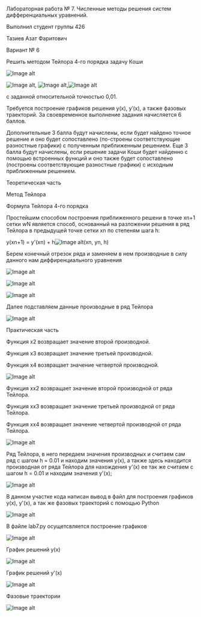 Лабораторная работа № 7. Численные методы решения систем дифференциальных уравнений.

Выполнил студент группы 426

Тазиев Азат Фаритович

Вариант № 6

Решить методом Тейлора 4-го порядка задачу Коши

![Image alt](https://github.com/AzatTaziev426/lab7/blob/master/difur.png)

![Image alt](https://github.com/AzatTaziev426/lab7/blob/master/y0.png), ![Image alt](https://github.com/AzatTaziev426/lab7/blob/master/y00.png),![Image alt](https://github.com/AzatTaziev426/lab7/blob/master/x02.png)

с заданной относительной точностью 0,01.

Требуется построение графиков решения y(x), y′(x), а также фазовых траекторий. За своевременное выполнение задания начисляется 6 баллов.

Дополнительные 3 балла будут начислены, если будет найдено точное решение и оно будет сопоставлено (по-строены соответствующие разностные графики) с полученным приближенным решением. Еще 3 балла будут начислены, если решение задачи Коши будет найденно с помощью встроенных функций и оно также будет сопоставлено (построены соответствующие разностные графики) с исходным приближенным решением.

Теоретическая часть

Метод Тейлора 

Формула Тейлора 4-го порядка

Простейшим способом построения приближенного решени в точке xn+1 сетки wN является способ, основанный на разложении решения в ряд Тейлора в предыдущей точке сетки xn по степеням шага h:

y(xn+1) = y'(xn) + h![Image alt](https://github.com/AzatTaziev426/lab7/blob/master/triangle.png)(xn, yn, h)

Берем конечный отрезок ряда и заменяем в нем производные в силу данного нам диффиренциального уравнения

![Image alt](https://github.com/AzatTaziev426/lab7/blob/master/y'(x).png)


![Image alt](https://github.com/AzatTaziev426/lab7/blob/master/y''(x).png)


![Image alt](https://github.com/AzatTaziev426/lab7/blob/master/y'''(x).png)

Далее подставляем данные производные в ряд Тейлора 

![Image alt](https://github.com/AzatTaziev426/lab7/blob/master/telor.png)

Практическая часть

Функция x2 возвращает значение второй производной.

Функция x3 возвращает значение третьей производной.

Функция x4 возвращает значение четвертой производной.

![Image alt](https://github.com/AzatTaziev426/lab7/blob/master/proizv.png)

Функция xx2 возвращает значение второй производной от ряда Тейлора.

Функция xx3 возвращает значение третьей производной от ряда Тейлора. 

Функция xx4 возвращает значение четвертой производной от ряда Тейлора.

![Image alt](https://github.com/AzatTaziev426/lab7/blob/master/proizv1.png)

Ряд Тейлора, в него передаем значения производных и считаем сам ряд с шагом h = 0.01 и находим значения y(x),
а также здесь находится производная от ряда Тейлора для нахождения y'(x) ее так же считаем с шагом h = 0.01 и находим значения y'(x);

![Image alt](https://github.com/AzatTaziev426/lab7/blob/master/telor1.png)

В данном участке кода написан вывод в файл для построения графиков y(x), y'(x), а так же фазовых траекторий с помощью Python

![Image alt](https://github.com/AzatTaziev426/lab7/blob/master/vivod.png)

В файле lab7.py осущетсвляется построение графиков

![Image alt](https://github.com/AzatTaziev426/lab7/blob/master/vivod2.png)

График решений y(x)

![Image alt](https://github.com/AzatTaziev426/lab7/blob/master/Figure_1.png)

График решений y'(x)

![Image alt](https://github.com/AzatTaziev426/lab7/blob/master/Figure_2.png)

Фазовые траектории

![Image alt](https://github.com/AzatTaziev426/lab7/blob/master/Figure_3.png)
